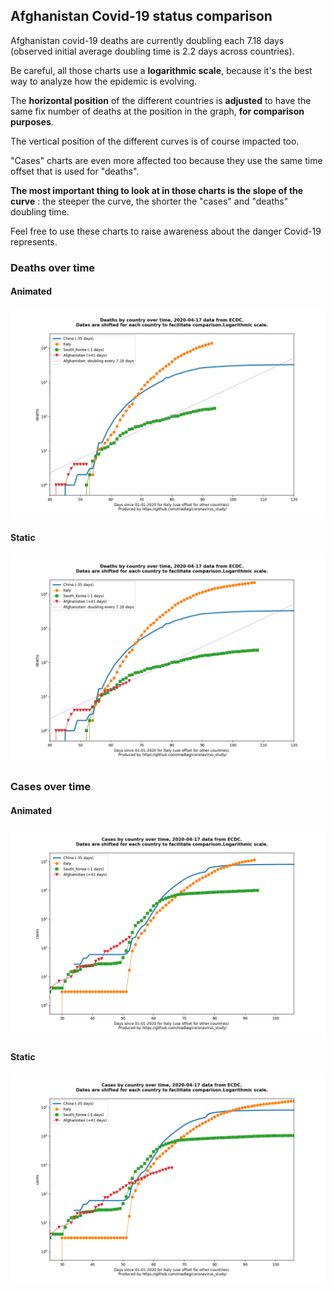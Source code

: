 ## Afghanistan Covid-19 status comparison 

Afghanistan covid-19 deaths are currently doubling each 7.18 days (observed initial average doubling time is 2.2 days across countries).



Be careful, all those charts use a **logarithmic scale**, because it's the best way to analyze how the epidemic is evolving.
 
The **horizontal position** of the different countries is **adjusted** to have the same fix number of deaths at the position in the graph, **for comparison purposes**.

The vertical position of the different curves is of course impacted too.

"Cases" charts are even more affected too because they use the same time offset that is used for "deaths".

**The most important thing to look at in those charts is the slope of the curve** : the steeper the curve, the shorter the "cases" and "deaths" doubling time.

Feel free to use these charts to raise awareness about the danger Covid-19 represents. 


 
### Deaths over time
 
#### Animated
![Afghanistan covid-19 deaths animated chart](https://raw.githubusercontent.com/madlag/coronavirus_study/master/notebooks/graphs/2020-04-17/countries/Afghanistan/2020-04-17_Afghanistan_deaths.gif "Afghanistan covid-19 deaths animated chart")   
 
#### Static
![Afghanistan covid-19 deaths static chart](https://raw.githubusercontent.com/madlag/coronavirus_study/master/notebooks/graphs/2020-04-17/countries/Afghanistan/2020-04-17_Afghanistan_deaths.png "Afghanistan covid-19 deaths static chart")   

 
### Cases over time
 
#### Animated
![Afghanistan covid-19 cases animated chart](https://raw.githubusercontent.com/madlag/coronavirus_study/master/notebooks/graphs/2020-04-17/countries/Afghanistan/2020-04-17_Afghanistan_cases.gif "Afghanistan covid-19 cases animated chart")   
 
#### Static
![Afghanistan covid-19 cases static chart](https://raw.githubusercontent.com/madlag/coronavirus_study/master/notebooks/graphs/2020-04-17/countries/Afghanistan/2020-04-17_Afghanistan_cases.png "Afghanistan covid-19 cases static chart")   

